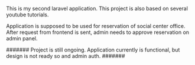 This is my second laravel application. This project is also based on several youtube tutorials.

Application is supposed to be used for reservation of social center office. After request from frontend is sent, admin needs to approve reservation on admin panel.

#######
Project is still ongoing. Application currently is functional, but design is not ready so and admin auth.
#######
